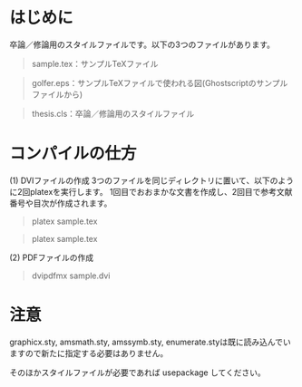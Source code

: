 # はじめに

卒論／修論用のスタイルファイルです。以下の3つのファイルがあります。

> sample.tex：サンプルTeXファイル

> golfer.eps：サンプルTeXファイルで使われる図(Ghostscriptのサンプルファイルから)

> thesis.cls：卒論／修論用のスタイルファイル

# コンパイルの仕方

(1) DVIファイルの作成
3つのファイルを同じディレクトリに置いて、以下のように2回platexを実行します。
1回目でおおまかな文書を作成し、2回目で参考文献番号や目次が作成されます。

> platex sample.tex

> platex sample.tex

(2) PDFファイルの作成

> dvipdfmx sample.dvi

# 注意

graphicx.sty, amsmath.sty, amssymb.sty, enumerate.styは既に読み込んでいますので新たに指定する必要はありません。

そのほかスタイルファイルが必要であれば usepackage してください。
